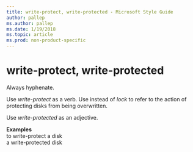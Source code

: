 ```yaml
---
title: write-protect, write-protected - Microsoft Style Guide
author: pallep
ms.author: pallep
ms.date: 1/19/2018
ms.topic: article
ms.prod: non-product-specific
---
```


# write-protect, write-protected

Always hyphenate. 

Use *write-protect* as a verb. Use instead of *lock* to refer to the action of protecting disks from being overwritten. 

Use *write-protected* as an adjective.

**Examples**  
to write-protect a disk  
a write-protected disk 
